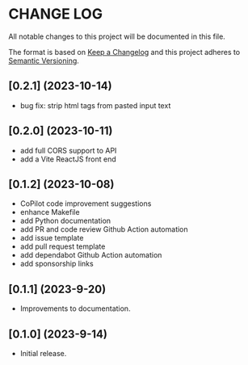 # CHANGE LOG

All notable changes to this project will be documented in this file.

The format is based on [Keep a Changelog](http://keepachangelog.com/)
and this project adheres to [Semantic Versioning](http://semver.org/).

## [0.2.1] (2023-10-14)

- bug fix: strip html tags from pasted input text

## [0.2.0] (2023-10-11)

- add full CORS support to API
- add a Vite ReactJS front end

## [0.1.2] (2023-10-08)

- CoPilot code improvement suggestions
- enhance Makefile
- add Python documentation
- add PR and code review Github Action automation
- add issue template
- add pull request template
- add dependabot Github Action automation
- add sponsorship links

## [0.1.1] (2023-9-20)

- Improvements to documentation.

## [0.1.0] (2023-9-14)

- Initial release.

